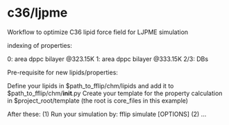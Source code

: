 # c36/ljpme

Workflow to optimize C36 lipid force field for LJPME simulation

indexing of properties:

0: area dppc bilayer @323.15K
1: area dppc bilayer @333.15K
2/3: DBs

Pre-requisite for new lipids/properties:

Define your lipids in $path_to_fflip/chm/lipids and add it to $path_to_fflip/chm/__init__.py
Create your template for the property calculation in $project_root/template (the root is core_files in this example)

After these:
(1) Run your simulation by: fflip simulate [OPTIONS]
(2) ...
